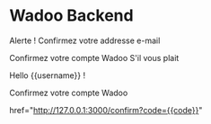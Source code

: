 # Wadoo Backend
Alerte ! Confirmez votre addresse e-mail

Confirmez votre compte Wadoo S'il vous plait

Hello {{username}} !

 Confirmez votre compte Wadoo

 href="http://127.0.0.1:3000/confirm?code={{code}}"



<!DOCTYPE html>
<html style="font-family: 'Helvetica Neue', Helvetica, Arial, sans-serif; box-sizing: border-box; font-size: 14px; margin: 0;">
<head>
    <meta name="viewport" content="width=device-width" />
    <meta http-equiv="Content-Type" content="text/html; charset=UTF-8" />
    <title>Email de Confirmation</title>
    <style type="text/css">
        img {
            max-width: 100%;
        }

        body {
            -webkit-font-smoothing: antialiased;
            -webkit-text-size-adjust: none;
            width: 100% !important;
            height: 100%;
            line-height: 1.6em;
            background-color: #f6f6f6;
            margin: 0;
        }

        @media only screen and (max-width: 640px) {
            body {
                padding: 0 !important;
            }

            h1 {
                font-weight: 800 !important;
                margin: 20px 0 5px !important;
            }

            h2 {
                font-weight: 800 !important;
                margin: 20px 0 5px !important;
            }

            h3 {
                font-weight: 800 !important;
                margin: 20px 0 5px !important;
            }

            h4 {
                font-weight: 800 !important;
                margin: 20px 0 5px !important;
            }

            h1 {
                font-size: 22px !important;
            }

            h2 {
                font-size: 18px !important;
            }

            h3 {
                font-size: 16px !important;
            }

            .container {
                padding: 0 !important;
                width: 100% !important;
            }

            .content {
                padding: 0 !important;
            }

            .content-wrap {
                padding: 10px !important;
            }

            .invoice {
                width: 100% !important;
            }
        }
    </style>
</head>

<body itemscope itemtype="http://schema.org/EmailMessage" style="font-family: 'Helvetica Neue', Helvetica, Arial, sans-serif; box-sizing: border-box; font-size: 14px; -webkit-font-smoothing: antialiased; -webkit-text-size-adjust: none; width: 100% !important; height: 100%; line-height: 1.6em; background-color: #f6f6f6; margin: 0;" bgcolor="#f6f6f6">

<table class="body-wrap" style="font-family: 'Helvetica Neue', Helvetica, Arial, sans-serif; box-sizing: border-box; font-size: 14px; width: 100%; background-color: #f6f6f6; margin: 0;" bgcolor="#f6f6f6">
    <tr style="font-family: 'Helvetica Neue', Helvetica, Arial, sans-serif; box-sizing: border-box; font-size: 14px; margin: 0;">
        <td style="font-family: 'Helvetica Neue', Helvetica, Arial, sans-serif; box-sizing: border-box; font-size: 14px; vertical-align: top; margin: 0;" valign="top"></td>
        <td class="container" width="600" style="font-family: 'Helvetica Neue', Helvetica, Arial, sans-serif; box-sizing: border-box; font-size: 14px; vertical-align: top; display: block !important; max-width: 600px !important; clear: both !important; margin: 0 auto;" valign="top">
            <div class="content" style="font-family: 'Helvetica Neue', Helvetica, Arial, sans-serif; box-sizing: border-box; font-size: 14px; max-width: 600px; display: block; margin: 0 auto; padding: 20px;">
                <table class="main" width="100%" cellpadding="0" cellspacing="0" style="font-family: 'Helvetica Neue', Helvetica, Arial, sans-serif; box-sizing: border-box; font-size: 14px; border-radius: 3px; background-color: #fff; margin: 0; border: 1px solid #e9e9e9;" bgcolor="#fff">
                    <tr style="font-family: 'Helvetica Neue', Helvetica, Arial, sans-serif; box-sizing: border-box; font-size: 14px; margin: 0;">
                        <td class="alert alert-success" style="font-family: 'Helvetica Neue', Helvetica, Arial, sans-serif; box-sizing: border-box; font-size: 16px; vertical-align: top; color: #fff; font-weight: 500; text-align: center; border-radius: 3px 3px 0 0; background-color: #2C3E50; margin: 0; padding: 20px;" align="center" bgcolor="#2C3E50" valign="top">
                            Confirmation de Votre Compte Wadoo
                        </td>
                    </tr>
                    <tr style="font-family: 'Helvetica Neue', Helvetica, Arial, sans-serif; box-sizing: border-box; font-size: 14px; margin: 0;">
                        <td class="content-wrap" style="font-family: 'Helvetica Neue', Helvetica, Arial, sans-serif; box-sizing: border-box; font-size: 14px; vertical-align: top; margin: 0; padding: 20px;" valign="top">
                            <table width="100%" cellpadding="0" cellspacing="0" style="font-family: 'Helvetica Neue', Helvetica, Arial, sans-serif; box-sizing: border-box; font-size: 14px; margin: 0;">
                                <tr style="font-family: 'Helvetica Neue', Helvetica, Arial, sans-serif; box-sizing: border-box; font-size: 14px; margin: 0;">
                                    <td class="content-block" style="font-family: 'Helvetica Neue', Helvetica, Arial, sans-serif; box-sizing: border-box; font-size: 14px; vertical-align: top; margin: 0; padding: 0 0 20px;" valign="top">
                                        Bonjour <strong style="font-family: 'Helvetica Neue', Helvetica, Arial, sans-serif; box-sizing: border-box; font-size: 14px; margin: 0;">{{username}}</strong>,
                                    </td>
                                </tr>
                                <tr style="font-family: 'Helvetica Neue', Helvetica, Arial, sans-serif; box-sizing: border-box; font-size: 14px; margin: 0;">
                                    <td class="content-block" style="font-family: 'Helvetica Neue', Helvetica, Arial, sans-serif; box-sizing: border-box; font-size: 14px; vertical-align: top; margin: 0; padding: 0 0 20px;" valign="top">
                                        Merci de vous être inscrit sur Wadoo. Pour finaliser votre inscription, veuillez utiliser le code suivant :
                                    </td>
                                </tr>
                                <tr style="font-family: 'Helvetica Neue', Helvetica, Arial, sans-serif; box-sizing: border-box; font-size: 14px; margin: 0;">
                                    <td class="content-block" style="font-family: 'Helvetica Neue', Helvetica, Arial, sans-serif; box-sizing: border-box; font-size: 14px; vertical-align: top; margin: 0; padding: 0 0 20px;" valign="top">
                                        <strong style="font-family: 'Helvetica Neue', Helvetica, Arial, sans-serif; box-sizing: border-box; font-size: 14px; margin: 0;">Code de Vérification :</strong> {{code}}
                                    </td>
                                </tr>
                                <tr style="font-family: 'Helvetica Neue', Helvetica, Arial, sans-serif; box-sizing: border-box; font-size: 14px; margin: 0;">
                                    <td class="content-block" style="font-family: 'Helvetica Neue', Helvetica, Arial, sans-serif; box-sizing: border-box; font-size: 14px; vertical-align: top; margin: 0; padding: 0 0 20px;" valign="top">
                                        Veuillez cliquer sur le bouton ci-dessous pour vérifier votre compte :
                                    </td>
                                </tr>
                                <tr style="font-family: 'Helvetica Neue', Helvetica, Arial, sans-serif; box-sizing: border-box; font-size: 14px; margin: 0;">
                                    <td class="content-block" style="font-family: 'Helvetica Neue', Helvetica, Arial, sans-serif; box-sizing: border-box; font-size: 14px; vertical-align: top; margin: 0; padding: 0 0 20px;" valign="top">
                                        <a href="http://127.0.0.1:3000/confirm?code={{code}}" class="btn-primary" style="font-family: 'Helvetica Neue', Helvetica, Arial, sans-serif; box-sizing: border-box; font-size: 14px; color: #FFF; text-decoration: none; line-height: 2em; font-weight: bold; text-align: center; cursor: pointer; display: inline-block; border-radius: 5px; text-transform: capitalize; background-color: #6FBF4D; margin: 0; border-color: #6FBF4D; border-style: solid; border-width: 

10px 20px;">Vérifier le Compte</a>
                                    </td>
                                </tr>
    <td style="font-family: 'Helvetica Neue',Helvetica,Arial,sans-serif; box-sizing: border-box; font-size: 14px; vertical-align: top; margin: 0;" valign="top"></td>
  </tr></table>
  </body>
</html>